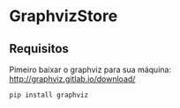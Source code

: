 # GraphvizStore
## Requisitos

Pimeiro baixar o graphviz para sua máquina:
http://graphviz.gitlab.io/download/

```bash
pip install graphviz
```


